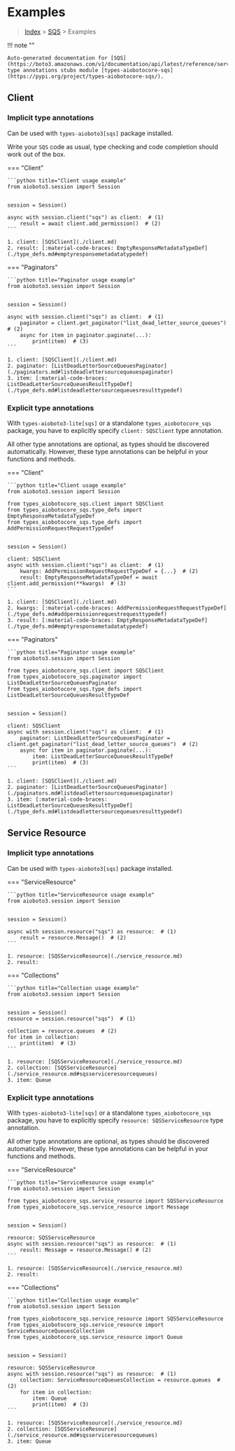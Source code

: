 # Examples

> [Index](../README.md) > [SQS](./README.md) > Examples

!!! note ""

    Auto-generated documentation for [SQS](https://boto3.amazonaws.com/v1/documentation/api/latest/reference/services/sqs.html#SQS)
    type annotations stubs module [types-aiobotocore-sqs](https://pypi.org/project/types-aiobotocore-sqs/).

## Client

### Implicit type annotations

Can be used with `types-aioboto3[sqs]` package installed.

Write your `SQS` code as usual,
type checking and code completion should work out of the box.



=== "Client"

    ```python title="Client usage example"
    from aioboto3.session import Session


    session = Session()

    async with session.client("sqs") as client:  # (1)
        result = await client.add_permission()  # (2)
    ```

    1. client: [SQSClient](./client.md)
    2. result: [:material-code-braces: EmptyResponseMetadataTypeDef](./type_defs.md#emptyresponsemetadatatypedef) 



=== "Paginators"

    ```python title="Paginator usage example"
    from aioboto3.session import Session


    session = Session()

    async with session.client("sqs") as client:  # (1)
        paginator = client.get_paginator("list_dead_letter_source_queues")  # (2)
        async for item in paginator.paginate(...):
            print(item)  # (3)
    ```

    1. client: [SQSClient](./client.md)
    2. paginator: [ListDeadLetterSourceQueuesPaginator](./paginators.md#listdeadlettersourcequeuespaginator)
    3. item: [:material-code-braces: ListDeadLetterSourceQueuesResultTypeDef](./type_defs.md#listdeadlettersourcequeuesresulttypedef) 




### Explicit type annotations

With `types-aioboto3-lite[sqs]`
or a standalone `types_aiobotocore_sqs` package, you have to explicitly specify
`client: SQSClient` type annotation.

All other type annotations are optional, as types should be discovered automatically.
However, these type annotations can be helpful in your functions and methods.


=== "Client"

    ```python title="Client usage example"
    from aioboto3.session import Session

    from types_aiobotocore_sqs.client import SQSClient
    from types_aiobotocore_sqs.type_defs import EmptyResponseMetadataTypeDef
    from types_aiobotocore_sqs.type_defs import AddPermissionRequestRequestTypeDef


    session = Session()

    client: SQSClient
    async with session.client("sqs") as client:  # (1)
        kwargs: AddPermissionRequestRequestTypeDef = {...}  # (2)
        result: EmptyResponseMetadataTypeDef = await client.add_permission(**kwargs)  # (3)
    ```

    1. client: [SQSClient](./client.md)
    2. kwargs: [:material-code-braces: AddPermissionRequestRequestTypeDef](./type_defs.md#addpermissionrequestrequesttypedef) 
    3. result: [:material-code-braces: EmptyResponseMetadataTypeDef](./type_defs.md#emptyresponsemetadatatypedef) 



=== "Paginators"

    ```python title="Paginator usage example"
    from aioboto3.session import Session

    from types_aiobotocore_sqs.client import SQSClient
    from types_aiobotocore_sqs.paginator import ListDeadLetterSourceQueuesPaginator
    from types_aiobotocore_sqs.type_defs import ListDeadLetterSourceQueuesResultTypeDef


    session = Session()

    client: SQSClient
    async with session.client("sqs") as client:  # (1)
        paginator: ListDeadLetterSourceQueuesPaginator = client.get_paginator("list_dead_letter_source_queues")  # (2)
        async for item in paginator.paginate(...):
            item: ListDeadLetterSourceQueuesResultTypeDef
            print(item)  # (3)
    ```

    1. client: [SQSClient](./client.md)
    2. paginator: [ListDeadLetterSourceQueuesPaginator](./paginators.md#listdeadlettersourcequeuespaginator)
    3. item: [:material-code-braces: ListDeadLetterSourceQueuesResultTypeDef](./type_defs.md#listdeadlettersourcequeuesresulttypedef) 





## Service Resource

### Implicit type annotations

Can be used with `types-aioboto3[sqs]` package installed.


=== "ServiceResource"

    ```python title="ServiceResource usage example"
    from aioboto3.session import Session


    session = Session()

    async with session.resource("sqs") as resource:  # (1)
        result = resource.Message()  # (2)
    ```

    1. resource: [SQSServiceResource](./service_resource.md)
    2. result: 



=== "Collections"

    ```python title="Collection usage example"
    from aioboto3.session import Session


    session = Session()
    resource = session.resource("sqs")  # (1)

    collection = resource.queues  # (2)
    for item in collection:
        print(item)  # (3)
    ```

    1. resource: [SQSServiceResource](./service_resource.md)
    2. collection: [SQSServiceResource](./service_resource.md#sqsserviceresourcequeues)
    3. item: Queue


### Explicit type annotations

With `types-aioboto3-lite[sqs]`
or a standalone `types_aiobotocore_sqs` package, you have to explicitly specify
`resource: SQSServiceResource` type annotation.

All other type annotations are optional, as types should be discovered automatically.
However, these type annotations can be helpful in your functions and methods.



=== "ServiceResource"

    ```python title="ServiceResource usage example"
    from aioboto3.session import Session

    from types_aiobotocore_sqs.service_resource import SQSServiceResource
    from types_aiobotocore_sqs.service_resource import Message


    session = Session()

    resource: SQSServiceResource
    async with session.resource("sqs") as resource:  # (1)
        result: Message = resource.Message() # (2)
    ```

    1. resource: [SQSServiceResource](./service_resource.md)
    2. result: 



=== "Collections"

    ```python title="Collection usage example"
    from aioboto3.session import Session

    from types_aiobotocore_sqs.service_resource import SQSServiceResource
    from types_aiobotocore_sqs.service_resource import ServiceResourceQueuesCollection
    from types_aiobotocore_sqs.service_resource import Queue


    session = Session()

    resource: SQSServiceResource
    async with session.resource("sqs") as resource:  # (1)
        collection: ServiceResourceQueuesCollection = resource.queues  # (2)
        for item in collection:
            item: Queue
            print(item)  # (3)
    ```

    1. resource: [SQSServiceResource](./service_resource.md)
    2. collection: [SQSServiceResource](./service_resource.md#sqsserviceresourcequeues)
    3. item: Queue

